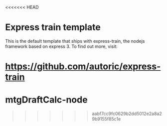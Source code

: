 <<<<<<< HEAD
# Express train template

This is the default template that ships with express-train, the nodejs framework based on express 3. To find out more, visit:

https://github.com/autoric/express-train
=======
mtgDraftCalc-node
=================
>>>>>>> aabf7cc9fc0629b2dd5012e2a8a29b9155f85c1e
